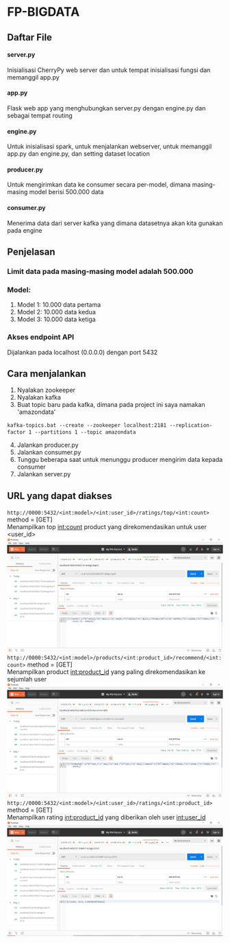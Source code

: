 # FP-BIGDATA

## Daftar File

#### server.py
Inisialisasi CherryPy web server dan untuk tempat inisialisasi fungsi dan memanggil app.py

#### app.py
Flask web app yang menghubungkan server.py dengan engine.py dan sebagai tempat routing

#### engine.py
Untuk inisialisasi spark, untuk menjalankan webserver, untuk memanggil app.py dan engine.py, dan setting dataset location  

#### producer.py
Untuk mengirimkan data ke consumer secara per-model, dimana masing-masing model berisi 500.000 data

#### consumer.py
Menerima data dari server kafka yang dimana datasetnya akan kita gunakan pada engine


## Penjelasan
### Limit data pada masing-masing model adalah 500.000
### Model:
1. Model 1: 10.000 data pertama
2. Model 2: 10.000 data kedua
3. Model 3: 10.000 data ketiga

### Akses endpoint API
Dijalankan pada localhost (0.0.0.0) dengan port 5432

## Cara menjalankan
1. Nyalakan zookeeper
2. Nyalakan kafka
3. Buat topic baru pada kafka, dimana pada project ini saya namakan 'amazondata'
```
kafka-topics.bat --create --zookeeper localhost:2181 --replication-factor 1 --partitions 1 --topic amazondata
```
4. Jalankan producer.py
5. Jalankan consumer.py
6. Tunggu beberapa saat untuk menunggu producer mengirim data kepada consumer
7. Jalankan server.py

## URL yang dapat diakses
`http://0000:5432/<int:model>/<int:user_id>/ratings/top/<int:count>`
method = [GET]
<br>
Menampilkan top <int:count> product yang direkomendasikan untuk user <user_id>
<br>
![img](./img/API1.jpg)
`http://0000:5432/<int:model>/products/<int:product_id>/recommend/<int:count>`
method = [GET]
<br>
Menampilkan product <int:product_id> yang paling direkomendasikan ke sejumlah <count> user
<br>
![img](./img/API2.jpg)
`http://0000:5432/<int:model>/<int:user_id>/ratings/<int:product_id>`
method = [GET]
<br>
Menampilkan rating <int:product_id> yang diberikan oleh user <int:user_id>
<br>
![img](./img/API3.jpg)
